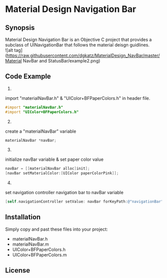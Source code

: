 # Material Design Navigation Bar

## Synopsis

Material Design Navigation Bar is an Objective C project that provides a subclass of UINavigationBar that follows the material deisgn guidlines.   
![alt tag](https://raw.githubusercontent.com/dgkatz/MaterialDesign_NavBar/master/Material NavBar and StatusBar/example2.png)

## Code Example

1.
import "materialNavBar.h" & "UIColor+BFPaperColors.h" in header file.
```objective-c
#import "materialNavBar.h"
#import "UIColor+BFPaperColors.h"
```
2.
create a "materialNavBar" variable
```objective-c
materialNavBar *navBar;
```
3.
initialize navBar variable & set paper color value 
```objective-c
navBar = [[materialNavBar alloc]init];
[navBar setMaterialColor:[UIColor paperColorPink]];
```
4.
set navigation controller navigation bar to navBar variable
```objective-c
[self.navigationController setValue: navBar forKeyPath:@"navigationBar"];
```

## Installation

Simply copy and past these files into your project:
- materialNavBar.h
- materialNavBar.m
- UIColor+BFPaperColors.h
- UIColor+BFPaperColors.m

## License
